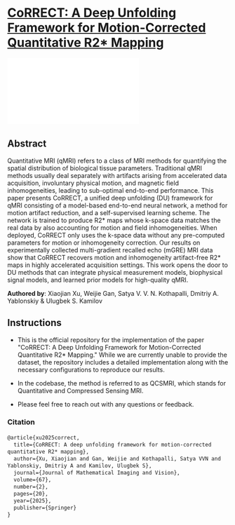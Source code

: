 # [CoRRECT: A Deep Unfolding Framework for Motion-Corrected Quantitative R2* Mapping](https://link.springer.com/article/10.1007/s10851-025-01236-y)

![](./pics/pipeline.pdf)


## Abstract
Quantitative MRI (qMRI) refers to a class of MRI methods for quantifying the spatial distribution of biological tissue parameters. Traditional qMRI methods usually deal separately with artifacts arising from accelerated data acquisition, involuntary physical motion, and magnetic field inhomogeneities, leading to sub-optimal end-to-end performance. This paper presents CoRRECT, a unified deep unfolding (DU) framework for qMRI consisting of a model-based end-to-end neural network, a method for motion artifact reduction, and a self-supervised learning scheme. The network is trained to produce R2* maps whose k-space data matches the real data by also accounting for motion and field inhomogeneities. When deployed, CoRRECT only uses the k-space data without any pre-computed parameters for motion or inhomogeneity correction. Our results on experimentally collected multi-gradient recalled echo (mGRE) MRI data show that CoRRECT recovers motion and inhomogeneity artifact-free R2* maps in highly accelerated acquisition settings. This work opens the door to DU methods that can integrate physical measurement models, biophysical signal models, and learned prior models for high-quality qMRI.

**Authored by**: Xiaojian Xu, Weijie Gan, Satya V. V. N. Kothapalli, Dmitriy A. Yablonskiy & Ulugbek S. Kamilov

## Instructions 
- This is the official repository for the implementation of the paper "CoRRECT: A Deep Unfolding Framework for Motion-Corrected Quantitative R2* Mapping." While we are currently unable to provide the dataset, the repository includes a detailed implementation along with the necessary configurations to reproduce our results.

- In the codebase, the method is referred to as QCSMRI, which stands for Quantitative and Compressed Sensing MRI.

- Please feel free to reach out with any questions or feedback.

### Citation
```
@article{xu2025correct,
  title={CoRRECT: A deep unfolding framework for motion-corrected quantitative R2* mapping},
  author={Xu, Xiaojian and Gan, Weijie and Kothapalli, Satya VVN and Yablonskiy, Dmitriy A and Kamilov, Ulugbek S},
  journal={Journal of Mathematical Imaging and Vision},
  volume={67},
  number={2},
  pages={20},
  year={2025},
  publisher={Springer}
}

```